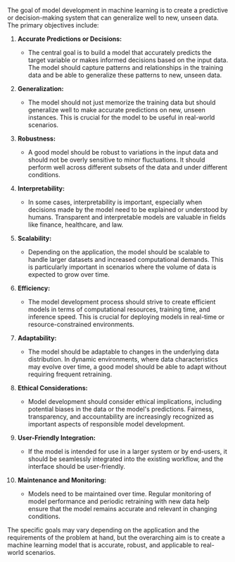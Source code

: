 The goal of model development in machine learning is to create a predictive or decision-making system that can generalize well to new, unseen data. The primary objectives include:

1. **Accurate Predictions or Decisions:**
   - The central goal is to build a model that accurately predicts the target variable or makes informed decisions based on the input data. The model should capture patterns and relationships in the training data and be able to generalize these patterns to new, unseen data.

2. **Generalization:**
   - The model should not just memorize the training data but should generalize well to make accurate predictions on new, unseen instances. This is crucial for the model to be useful in real-world scenarios.

3. **Robustness:**
   - A good model should be robust to variations in the input data and should not be overly sensitive to minor fluctuations. It should perform well across different subsets of the data and under different conditions.

4. **Interpretability:**
   - In some cases, interpretability is important, especially when decisions made by the model need to be explained or understood by humans. Transparent and interpretable models are valuable in fields like finance, healthcare, and law.

5. **Scalability:**
   - Depending on the application, the model should be scalable to handle larger datasets and increased computational demands. This is particularly important in scenarios where the volume of data is expected to grow over time.

6. **Efficiency:**
   - The model development process should strive to create efficient models in terms of computational resources, training time, and inference speed. This is crucial for deploying models in real-time or resource-constrained environments.

7. **Adaptability:**
   - The model should be adaptable to changes in the underlying data distribution. In dynamic environments, where data characteristics may evolve over time, a good model should be able to adapt without requiring frequent retraining.

8. **Ethical Considerations:**
   - Model development should consider ethical implications, including potential biases in the data or the model's predictions. Fairness, transparency, and accountability are increasingly recognized as important aspects of responsible model development.

9. **User-Friendly Integration:**
   - If the model is intended for use in a larger system or by end-users, it should be seamlessly integrated into the existing workflow, and the interface should be user-friendly.

10. **Maintenance and Monitoring:**
    - Models need to be maintained over time. Regular monitoring of model performance and periodic retraining with new data help ensure that the model remains accurate and relevant in changing conditions.

The specific goals may vary depending on the application and the requirements of the problem at hand, but the overarching aim is to create a machine learning model that is accurate, robust, and applicable to real-world scenarios.